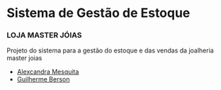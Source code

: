 <h1>Sistema de Gestão de Estoque</h1>
<h3>LOJA MASTER JÓIAS</h3>

<p>Projeto do sistema para a gestão do estoque e das vendas da joalheria master joias</p>

<ul>
    <li><a href="https://github.com/AlecxandraMesquita">Alexcandra Mesquita</a></li>
    <li><a href="https://github.com/BersonCrios">Guilherme Berson</a></li>
</ul>
